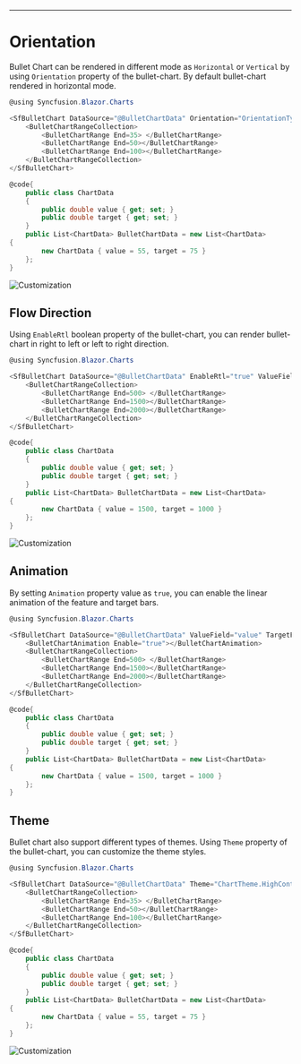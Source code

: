 ---
<!-- markdownlint-disable MD036 -->

# Orientation

Bullet Chart can be rendered in different mode as `Horizontal` or `Vertical` by using `Orientation` property of the bullet-chart. By default bullet-chart rendered in horizontal mode.

```csharp
@using Syncfusion.Blazor.Charts

<SfBulletChart DataSource="@BulletChartData" Orientation="OrientationType.Vertical" Width="20%" Title="Sales Rate in dollars" Subtitle="(in dollars $)" ValueField="value" TargetField="target" Minimum="0" Maximum="100" Interval="20">
    <BulletChartRangeCollection>
        <BulletChartRange End=35> </BulletChartRange>
        <BulletChartRange End=50></BulletChartRange>
        <BulletChartRange End=100></BulletChartRange>
    </BulletChartRangeCollection>
</SfBulletChart>

@code{
    public class ChartData
    {
        public double value { get; set; }
        public double target { get; set; }
    }
    public List<ChartData> BulletChartData = new List<ChartData>
{
        new ChartData { value = 55, target = 75 }
    };
}
```

![Customization](images/orientation.png)

## Flow Direction

Using `EnableRtl` boolean property of the bullet-chart, you can render bullet-chart in right to left or left to right direction.

```csharp
@using Syncfusion.Blazor.Charts

<SfBulletChart DataSource="@BulletChartData" EnableRtl="true" ValueField="value" TargetField="target" Minimum="0" Maximum="2000" Interval="200">
    <BulletChartRangeCollection>
        <BulletChartRange End=500> </BulletChartRange>
        <BulletChartRange End=1500></BulletChartRange>
        <BulletChartRange End=2000></BulletChartRange>
    </BulletChartRangeCollection>
</SfBulletChart>

@code{
    public class ChartData
    {
        public double value { get; set; }
        public double target { get; set; }
    }
    public List<ChartData> BulletChartData = new List<ChartData>
{
        new ChartData { value = 1500, target = 1000 }
    };
}
```

![Customization](images/rtl.png)

## Animation

By setting `Animation` property value as `true`, you can enable the linear animation of the feature and target bars.

```csharp
@using Syncfusion.Blazor.Charts

<SfBulletChart DataSource="@BulletChartData" ValueField="value" TargetField="target" Minimum="0" Maximum="2000" Interval="200">
    <BulletChartAnimation Enable="true"></BulletChartAnimation>
    <BulletChartRangeCollection>
        <BulletChartRange End=500> </BulletChartRange>
        <BulletChartRange End=1500></BulletChartRange>
        <BulletChartRange End=2000></BulletChartRange>
    </BulletChartRangeCollection>
</SfBulletChart>

@code{
    public class ChartData
    {
        public double value { get; set; }
        public double target { get; set; }
    }
    public List<ChartData> BulletChartData = new List<ChartData>
{
        new ChartData { value = 1500, target = 1000 }
    };
}
```

## Theme

Bullet chart also support different types of themes. Using `Theme` property of the bullet-chart, you can customize the theme styles.

```csharp
@using Syncfusion.Blazor.Charts

<SfBulletChart DataSource="@BulletChartData" Theme="ChartTheme.HighContrast" Title="Sales Rate in dollars" Subtitle="(in dollars $)" ValueField="value" TargetField="target" Minimum="0" Maximum="100" Interval="20">
    <BulletChartRangeCollection>
        <BulletChartRange End=35> </BulletChartRange>
        <BulletChartRange End=50></BulletChartRange>
        <BulletChartRange End=100></BulletChartRange>
    </BulletChartRangeCollection>
</SfBulletChart>

@code{
    public class ChartData
    {
        public double value { get; set; }
        public double target { get; set; }
    }
    public List<ChartData> BulletChartData = new List<ChartData>
{
        new ChartData { value = 55, target = 75 }
    };
}
```

![Customization](images/theme.png)